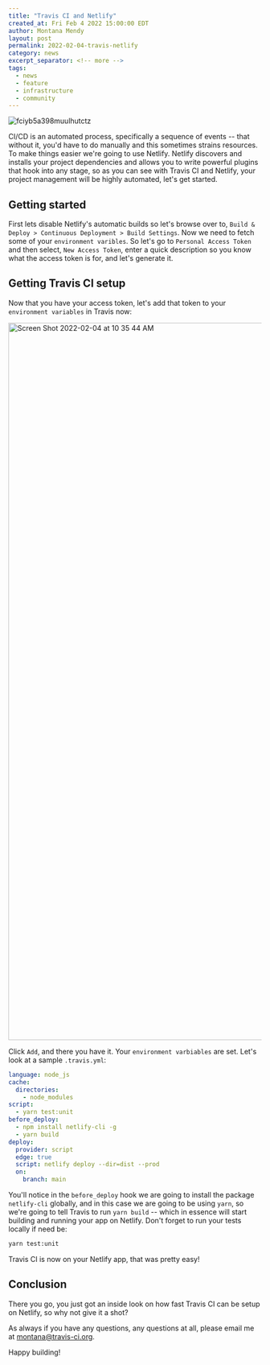 ```yaml
---
title: "Travis CI and Netlify"
created_at: Fri Feb 4 2022 15:00:00 EDT
author: Montana Mendy
layout: post
permalink: 2022-02-04-travis-netlify
category: news
excerpt_separator: <!-- more --> 
tags:
  - news
  - feature
  - infrastructure
  - community
---
```


![fciyb5a398muulhutctz](https://user-images.githubusercontent.com/20936398/152582551-267e63bf-1a07-4a4f-af2c-7d54a5538fc5.jpeg)

CI/CD is an automated process, specifically a sequence of events -- that without it, you'd have to do manually and this sometimes strains resources. To make things easier we're going to use Netlify. Netlify discovers and installs your project dependencies and allows you to write powerful plugins that hook into any stage, so as you can see with Travis CI and Netlify, your project management will be highly automated, let's get started. 

<!-- more --> 

## Getting started

First lets disable Netlify's automatic builds so let's browse over to, `Build & Deploy > Continuous Deployment > Build Settings`. Now we need to fetch some of your `environment varibles`. So let's go to `Personal Access Token` and then select, `New Access Token`, enter a quick description so you know what the access token is for, and let's generate it. 

## Getting Travis CI setup

Now that you have your access token, let's add that token to your `environment variables` in Travis now:

<img width="1426" alt="Screen Shot 2022-02-04 at 10 35 44 AM" src="https://user-images.githubusercontent.com/20936398/152584225-a748a2e0-6b01-4e76-9be7-9f0e6ed35e0d.png">

Click `Add`,  and there you have it. Your `environment varbiables` are set. Let's look at a sample `.travis.yml`: 

```yaml
language: node_js
cache:
  directories:
    - node_modules
script:
  - yarn test:unit
before_deploy:
  - npm install netlify-cli -g
  - yarn build
deploy:
  provider: script
  edge: true
  script: netlify deploy --dir=dist --prod
  on:
    branch: main
 ```
 
You'll notice in the `before_deploy` hook we are going to install the package `netlify-cli` globally, and in this case we are going to be using `yarn`, so we're going to tell Travis to run `yarn build` -- which in essence will start building and running your app on Netlify. Don't forget to run your tests locally if need be:

```bash
yarn test:unit
```

Travis CI is now on your Netlify app, that was pretty easy! 

## Conclusion 

There you go, you just got an inside look on how fast Travis CI can be setup on Netlify, so why not give it a shot? 

As always if you have any questions, any questions at all, please email me at [montana@travis-ci.org](mailto:montana@travis-ci.org).

Happy building!


<!-- more --> 

